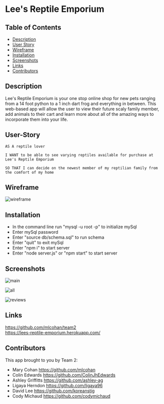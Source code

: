 # Lee's Reptile Emporium

## Table of Contents
* [Description](#description)
* [User Story](#User-Story)
* [Wireframe](#wireframe)
* [Installation](#installation)
* [Screenshots](#screenshots)
* [Links](#links)
* [Contributors](#Contributors)

## Description

Lee's Reptile Emporium is your one stop online shop for new pets ranging from a 14 foot python to a 1 inch dart frog and everything in between. This web-based app will allow the user to view their future scaly family member, add animals to their cart and learn more about all of the amazing ways to incorporate them into your life.

## User-Story

    AS A reptile lover

    I WANT to be able to see varying reptiles available for purchase at Lee's Reptile Emporium

    SO THAT I can decide on the newest member of my reptilian family from the comfort of my home

## Wireframe

![wireframe](https://user-images.githubusercontent.com/38632935/113807933-dc3e9e80-9719-11eb-953d-eaafc6f90b10.png)


## Installation

* In the command line run "mysql -u root -p" to initialize mySql
* Enter mySql password
* Enter "source db/schema.sql" to run schema
* Enter "quit" to exit mySql
* Enter "npm i" to start server
* Enter "node server.js" or "npm start" to start server


## Screenshots
![main](https://user-images.githubusercontent.com/69485203/113809492-178e9c80-971d-11eb-994e-e1047834f291.png)

![all](https://user-images.githubusercontent.com/69485203/113809586-50c70c80-971d-11eb-99cb-ad40fef64e70.png)

![reviews](https://user-images.githubusercontent.com/69485203/113809605-59b7de00-971d-11eb-9b9d-d9157ee0d1b2.png)


## Links

https://github.com/mlcohan/team2<br>
https://lees-reptile-emporium.herokuapp.com/


## Contributors


This app brought to you by Team 2:
* Mary Cohan https://github.com/mlcohan
* Colin Edwards https://github.com/ColinJhEdwards
* Ashley Griffitts https://github.com/ashley-ag
* Ligaya Herndon https://github.com/ligaya96
* David Lee https://github.com/koreanstig
* Cody Michaud https://github.com/codymichaud


